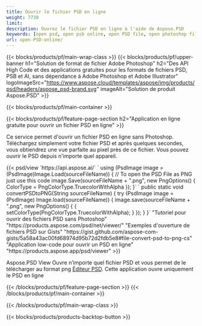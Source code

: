 ```yaml
---
title: Ouvrir le fichier PSD en ligne
weight: 7730
limit: 
description: Ouvrez le fichier PSD en ligne à l'aide de Aspose.PSD
keywords: [open psd, open psb online, open PSD file, open photoshop file, preview psd]
url: open-PSD-online/
---
```


{{< blocks/products/pf/main-wrap-class >}}
{{< blocks/products/pf/upper-banner h1="Solution de format de fichier Adobe Photoshop" h2="Des API High Code et des applications gratuites pour les formats de fichiers PSD, PSB et AI, sans dépendance à Adobe Photoshop et Adobe Illustrator" logoImageSrc="https://www.aspose.cloud/templates/aspose/img/products/psd/headers/aspose_psd-brand.svg" imageAlt="Solution de produit Aspose.PSD" >}}

{{< blocks/products/pf/main-container >}}

{{< blocks/products/pf/feature-page-section h2="Application en ligne gratuite pour ouvrir un fichier PSD en ligne" >}}
<p>Ce service permet d'ouvrir un fichier PSD en ligne sans Photoshop. Téléchargez simplement votre fichier PSD et après quelques secondes, vous obtiendrez une vue parfaite au pixel près de ce fichier. Vous pouvez ouvrir le PSD depuis n'importe quel appareil.</p>
{{< psd/view `https://api.aspose.ai/` 
`    using (PsdImage image = (PsdImage)Image.Load(sourceFileName))
    {
	    // To open the PSD File as PNG just use this code
        image.Save(sourceFileName + ".png",  new PngOptions() {  ColorType = PngColorType.TruecolorWithAlpha });
    }` 
`    public static void convertPSDtoPNG(String sourceFileName) {
    try (PsdImage image = (PsdImage) Image.load(sourceFileName)) {
        image.save(sourceFileName + ".png", new PngOptions() {
        {
            setColorType(PngColorType.TruecolorWithAlpha);
        }
    });
    }
    }` 
"Tutoriel pour ouvrir des fichiers PSD sans Photoshop" "https://products.aspose.com/psd/net/viewer/" 
"Exemples d'ouverture de fichiers PSD sur Gists" "https://gist.github.com/aspose-com-gists/5a58a43ac00fd68974d95b72d2fdb5e8#file-convert-psd-to-png-cs" 
"Application low-code pour ouvrir un PSD en ligne" "https://products.aspose.app/psd/viewer" >}}
<p>Aspose.PSD View Ouvre n’importe quel fichier PSD et vous permet de le télécharger au format png <a href="https://products.aspose.app/psd/editor">Éditeur PSD</a>. Cette application ouvre uniquement le PSD en ligne</p>
{{< /blocks/products/pf/feature-page-section >}}
{{< /blocks/products/pf/main-container >}}


{{< /blocks/products/pf/main-wrap-class >}}

{{< blocks/products/products-backtop-button >}}

